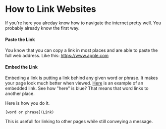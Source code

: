 # How to Link Websites

If you're here you alreday know how to navigate the internet pretty well. You probably already know the first way.

#### Paste the Link

You know that you can copy a link in most places and are able to paste the full web address. Like this: https://www.apple.com

#### Embed the Link

Embeding a link is putting a link behind any given word or phrase. It makes your page look much better when viewed. [Here](https://www.apple.com) is an example of an embedded link. See how "here" is blue? That means that word links to another place.

Here is how you do it.
```
[word or phrase](Link)

```

This is usefull for linking to other pages while still conveying a message.
